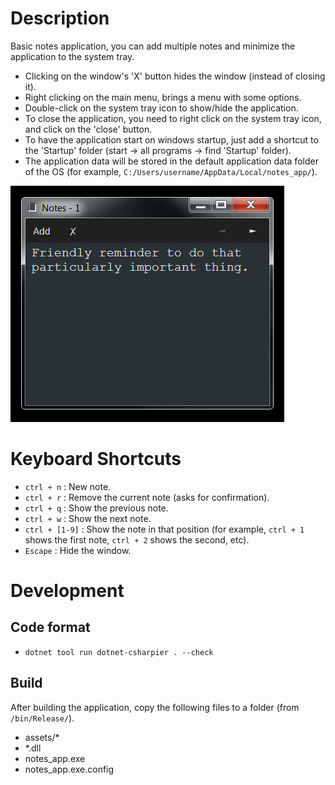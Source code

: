﻿# Description

Basic notes application, you can add multiple notes and minimize the application to the system tray.

-   Clicking on the window's 'X' button hides the window (instead of closing it).
-   Right clicking on the main menu, brings a menu with some options.
-   Double-click on the system tray icon to show/hide the application.
-   To close the application, you need to right click on the system tray icon, and click on the 'close' button.
-   To have the application start on windows startup, just add a shortcut to the 'Startup' folder (start -> all programs -> find 'Startup' folder).
-   The application data will be stored in the default application data folder of the OS (for example, `C:/Users/username/AppData/Local/notes_app/`).

![example](assets/example.png)

# Keyboard Shortcuts

-   `ctrl + n` : New note.
-   `ctrl + r` : Remove the current note (asks for confirmation).
-   `ctrl + q` : Show the previous note.
-   `ctrl + w` : Show the next note.
-   `ctrl + [1-9]` : Show the note in that position (for example, `ctrl + 1` shows the first note, `ctrl + 2` shows the second, etc).
-   `Escape` : Hide the window.

# Development

## Code format

-   `dotnet tool run dotnet-csharpier . --check`

## Build

After building the application, copy the following files to a folder (from `/bin/Release/`).

-   assets/\*
-   \*.dll
-   notes_app.exe
-   notes_app.exe.config
